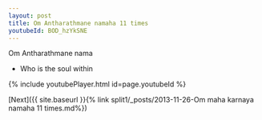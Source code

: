 ```yaml
---
layout: post
title: Om Antharathmane namaha 11 times
youtubeId: BOD_hzYkSNE
---
```

 
 
Om Antharathmane nama 
 
 -  Who is the soul within 
 
  
 
  
 
 
 
 
 
 


{% include youtubePlayer.html id=page.youtubeId %}
 
[Next]({{ site.baseurl }}{% link  split1/_posts/2013-11-26-Om maha karnaya namaha 11 times.md%})
 
